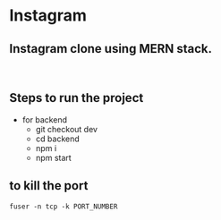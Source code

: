 # Instagram
<h2>Instagram clone using MERN stack.</h2>
<br>

## Steps to run the project
   * for backend
        * git checkout dev
        * cd backend
        * npm i
        * npm start


## to kill the port
    fuser -n tcp -k PORT_NUMBER

